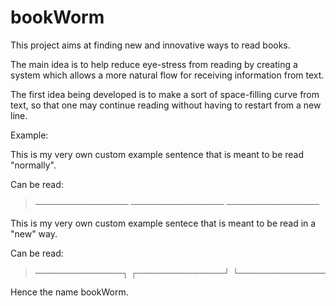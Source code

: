 # bookWorm

This project aims at finding new and innovative ways to read books.

The main idea is to help reduce eye-stress from reading by creating a system which allows a more natural flow for receiving information from text.

The first idea being developed is to make a sort of space-filling curve from text, so that one may continue reading without having to restart from a new line.

Example:

This is my very own custom
example sentence that is meant
to be read "normally".

Can be read:

>───────────────
>───────────────
>───────────────

This is my very own custom
example sentece that is meant
to be read in a "new" way.

Can be read:

>──────────────┐
┌──────────────┘
└──────────────

Hence the name bookWorm.
